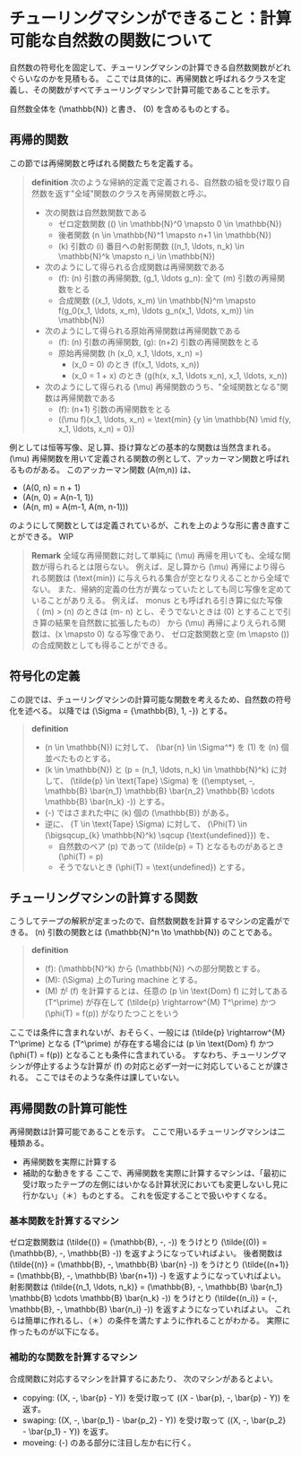 # チューリングマシンができること：計算可能な自然数の関数について
自然数の符号化を固定して、チューリングマシンの計算できる自然数関数がどれぐらいなのかを見積もる。
ここでは具体的に、再帰関数と呼ばれるクラスを定義し、その関数がすべてチューリングマシンで計算可能であることを示す。

自然数全体を \(\mathbb{N}\) と書き、 \(0\) を含めるものとする。

## 再帰的関数
この節では再帰関数と呼ばれる関数たちを定義する。

> **definition**
> 次のような帰納的定義で定義される、自然数の組を受け取り自然数を返す"全域"関数のクラスを再帰関数と呼ぶ。
> - 次の関数は自然数関数である
>   - ゼロ定数関数 \(() \in \mathbb{N}^0 \mapsto 0 \in \mathbb{N}\)
>   - 後者関数 \(n \in \mathbb{N}^1 \mapsto n+1 \in \mathbb{N}\)
>   - \(k\) 引数の \(i\) 番目への射影関数 \((n_1, \ldots, n_k) \in \mathbb{N}^k \mapsto n_i \in \mathbb{N}\)
> - 次のようにして得られる合成関数は再帰関数である
>   - \(f\): \(n\) 引数の再帰関数, \(g_1, \ldots g_n\): 全て \(m\) 引数の再帰関数をとる
>   - 合成関数 \((x_1, \ldots, x_m) \in \mathbb{N}^m \mapsto f(g_0(x_1, \ldots, x_m), \ldots g_n(x_1, \ldots, x_m)) \in \mathbb{N}\)
> - 次のようにして得られる原始再帰関数は再帰関数である
>   - \(f\): \(n\) 引数の再帰関数, \(g\): \(n+2\) 引数の再帰関数をとる
>   - 原始再帰関数 \(h (x_0, x_1, \ldots, x_n) =\)
>       - \(x_0 = 0\) のとき \(f(x_1, \ldots, x_n)\)
>       - \(x_0 = 1 + x\) のとき \(g(h(x, x_1, \ldots x_n), x_1, \ldots, x_n)\)
> - 次のようにして得られる \(\mu\) 再帰関数のうち、"全域関数となる"関数は再帰関数である
>   - \(f\): \(n+1\) 引数の再帰関数をとる
>   - \((\mu f)(x_1, \ldots, x_n) = \text{min} \{y \in \mathbb{N} \mid f(y, x_1, \ldots, x_n) = 0\}\)

例としては恒等写像、足し算、掛け算などの基本的な関数は当然含まれる。
\(\mu\) 再帰関数を用いて定義される関数の例として、アッカーマン関数と呼ばれるものがある。
このアッカーマン関数 \(A(m,n)\) は、

- \(A(0, n) = n + 1\)
- \(A(n, 0) = A(n-1, 1)\)
- \(A(n, m) = A(m-1, A(m, n-1))\)

のようにして関数としては定義されているが、これを上のような形に書き直すことができる。
WIP

> **Remark**
> 全域な再帰関数に対して単純に \(\mu\) 再帰を用いても、全域な関数が得られるとは限らない。
> 例えば、足し算から \(\mu\) 再帰により得られる関数は \(\text{min}\) に与えられる集合が空となりえることから全域でない。
> また、帰納的定義の仕方が異なっていたとしても同じ写像を定めていることがありえる。
> 例えば、 monus とも呼ばれる引き算に似た写像
>（ \(m\) > \(n\) のときは \(m- n\) とし、そうでないときは \(0\) とすることで引き算の結果を自然数に拡張したもの）
> から \(\mu\) 再帰によりえられる関数は、\(x \mapsto 0\) なる写像であり、
> ゼロ定数関数と空 \(m \mapsto ()\) の合成関数としても得ることができる。

## 符号化の定義
この説では、チューリングマシンの計算可能な関数を考えるため、自然数の符号化を述べる。
以降では \(\Sigma = \{\mathbb{B}, 1, -\}\) とする。

> **definition**
> - \(n \in \mathbb{N}\) に対して、 \(\bar{n} \in \Sigma^*\) を \(1\) を \(n\) 個並べたものとする。
> - \(k \in \mathbb{N}\) と \(p = (n_1, \ldots, n_k) \in \mathbb{N}^k\) に対して、 \(\tilde{p} \in \text{Tape} \Sigma\) を \((\emptyset, -, \mathbb{B} \bar{n_1} \mathbb{B} \bar{n_2} \mathbb{B} \cdots \mathbb{B} \bar{n_k} -)\) とする。
> - \(-\) ではさまれた中に \(k\) 個の \(\mathbb{B}\) がある。
> - 逆に、 \(T \in \text{Tape} \Sigma\) に対して、 \(\Phi(T) \in (\bigsqcup_{k} \mathbb{N}^k) \sqcup \{\text{undefined}\}\) を、
>   - 自然数のペア \(p\) であって \(\tilde{p} = T\) となるものがあるとき \(\phi(T) = p\)
>   - そうでないとき \(\phi(T) = \text{undefined}\) とする。

## チューリングマシンの計算する関数
こうしてテープの解釈が定まったので、自然数関数を計算するマシンの定義ができる。
\(n\) 引数の関数とは \(\mathbb{N}^n \to \mathbb{N}\) のことである。

> **definition**
> - \(f\): \(\mathbb{N}^k\) から \(\mathbb{N}\) への部分関数とする。
> - \(M\): \(\Sigma\) 上のTuring machine とする。
> - \(M\) が \(f\) を計算するとは、任意の \(p \in \text{Dom} f\) に対してある \(T^\prime\) が存在して \(\tilde{p} \rightarrow^{M} T^\prime\) かつ \(\phi(T) = f(p)\) がなりたつことをいう

ここでは条件に含まれないが、おそらく、一般には \(\tilde{p} \rightarrow^{M} T^\prime\) となる \(T^\prime\) が存在する場合には \(p \in \text{Dom} f\) かつ \(\phi(T) = f(p)\) となることも条件に含まれている。
すなわち、チューリングマシンが停止するような計算が \(f\) の対応と必ず一対一に対応していることが課される。
ここではそのような条件は課していない。

## 再帰関数の計算可能性
再帰関数は計算可能であることを示す。
ここで用いるチューリングマシンは二種類ある。
- 再帰関数を実際に計算する
- 補助的な動きをする
ここで、再帰関数を実際に計算するマシンは、「最初に受け取ったテープの左側にはいかなる計算状況においても変更しないし見に行かない」（＊）ものとする。
これを仮定することで扱いやすくなる。

### 基本関数を計算するマシン
ゼロ定数関数は \(\tilde{()} = (\mathbb{B}, -, -)\) をうけとり \(\tilde{(0)} = (\mathbb{B}, -, \mathbb{B} -)\) を返すようになっていればよい。
後者関数は \(\tilde{(n)} = (\mathbb{B}, -, \mathbb{B} \bar{n} -)\) をうけとり \(\tilde{(n+1)} = (\mathbb{B}, -, \mathbb{B} \bar{n+1}) -\) を返すようになっていればよい。
射影関数は \(\tilde{(n_1, \ldots, n_k)} = (\mathbb{B}, -, \mathbb{B} \bar{n_1} \mathbb{B} \cdots \mathbb{B} \bar{n_k} -)\) をうけとり \(\tilde{(n_i)} = (-, \mathbb{B}, -, \mathbb{B} \bar{n_i} -)\) を返すようになっていればよい。
これらは簡単に作れるし、（＊）の条件を満たすように作れることがわかる。
実際に作ったものが以下になる。

<component id="turing_machine_basic">

### 補助的な関数を計算するマシン
合成関数に対応するマシンを計算するにあたり、
次のマシンがあるとよい。
- copying: \((X, -, \bar{p} - Y)\) を受け取って \((X - \bar{p}, -, \bar{p} - Y)\) を返す。
- swaping: \((X, -, \bar{p_1} - \bar{p_2} - Y)\) を受け取って \((X, -, \bar{p_2} - \bar{p_1} - Y)\) を返す。
- moveing: \(-\) のある部分に注目し左か右に行く。
